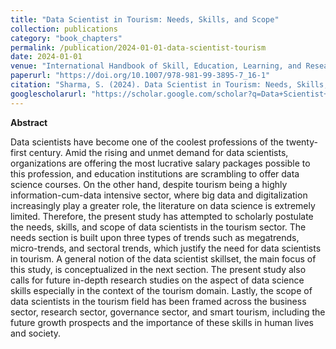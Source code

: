 ```yaml
---
title: "Data Scientist in Tourism: Needs, Skills, and Scope"
collection: publications
category: "book_chapters"
permalink: /publication/2024-01-01-data-scientist-tourism
date: 2024-01-01
venue: "International Handbook of Skill, Education, Learning, and Research Development in Tourism and Hospitality, Springer"
paperurl: "https://doi.org/10.1007/978-981-99-3895-7_16-1"
citation: "Sharma, S. (2024). Data Scientist in Tourism: Needs, Skills, and Scope. In: Sharma, A. (eds) International Handbook of Skill, Education, Learning, and Research Development in Tourism and Hospitality. Springer, Singapore."
googlescholarurl: "https://scholar.google.com/scholar?q=Data+Scientist+in+Tourism:+Needs,+Skills,+and+Scope" # Placeholder: Update with actual Google Scholar link if a direct page exists
---
```

**Abstract**

Data scientists have become one of the coolest professions of the twenty-first century. Amid the rising and unmet demand for data scientists, organizations are offering the most lucrative salary packages possible to this profession, and education institutions are scrambling to offer data science courses. On the other hand, despite tourism being a highly information-cum-data intensive sector, where big data and digitalization increasingly play a greater role, the literature on data science is extremely limited. Therefore, the present study has attempted to scholarly postulate the needs, skills, and scope of data scientists in the tourism sector. The needs section is built upon three types of trends such as megatrends, micro-trends, and sectoral trends, which justify the need for data scientists in tourism. A general notion of the data scientist skillset, the main focus of this study, is conceptualized in the next section. The present study also calls for future in-depth research studies on the aspect of data science skills especially in the context of the tourism domain. Lastly, the scope of data scientists in the tourism field has been framed across the business sector, research sector, governance sector, and smart tourism, including the future growth prospects and the importance of these skills in human lives and society.
